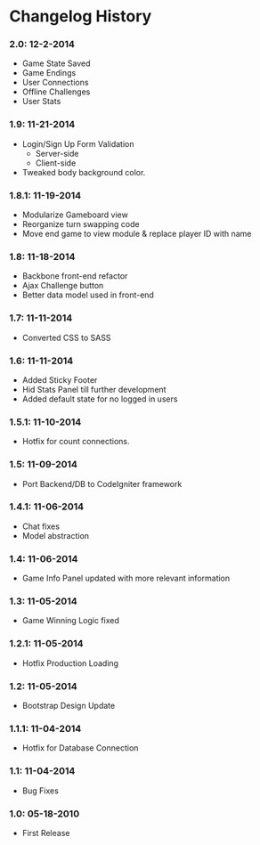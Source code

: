 # Changelog History

### 2.0: 12-2-2014
  - Game State Saved
  - Game Endings
  - User Connections
  - Offline Challenges
  - User Stats

### 1.9: 11-21-2014
  - Login/Sign Up Form Validation
    - Server-side
    - Client-side
  - Tweaked body background color.

### 1.8.1: 11-19-2014
  - Modularize Gameboard view
  - Reorganize turn swapping code
  - Move end game to view module & replace player ID with name

### 1.8: 11-18-2014
  - Backbone front-end refactor
  - Ajax Challenge button
  - Better data model used in front-end

### 1.7: 11-11-2014
  - Converted CSS to SASS

### 1.6: 11-11-2014
  - Added Sticky Footer
  - Hid Stats Panel till further development
  - Added default state for no logged in users

### 1.5.1: 11-10-2014
  - Hotfix for count connections.

### 1.5: 11-09-2014
  - Port Backend/DB to CodeIgniter framework

### 1.4.1: 11-06-2014
  - Chat fixes
  - Model abstraction

### 1.4: 11-06-2014
  - Game Info Panel updated with more relevant information

### 1.3: 11-05-2014
  - Game Winning Logic fixed

### 1.2.1: 11-05-2014
  - Hotfix Production Loading

### 1.2: 11-05-2014
  - Bootstrap Design Update

### 1.1.1: 11-04-2014
  - Hotfix for Database Connection

### 1.1: 11-04-2014
  - Bug Fixes

### 1.0: 05-18-2010
  - First Release